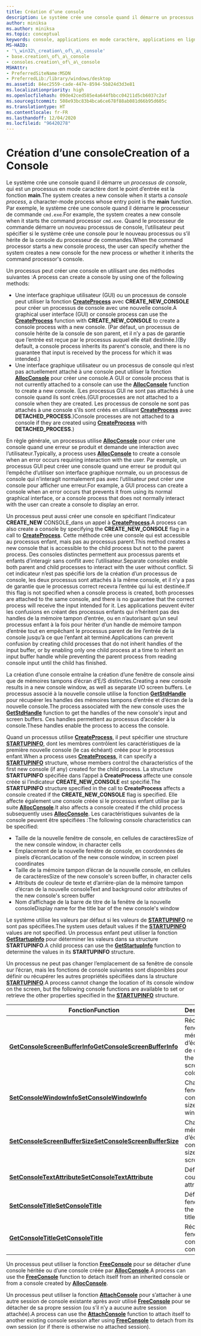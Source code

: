 ```yaml
---
title: Création d’une console
description: Le système crée une console quand il démarre un processus de console, qui est un processus en mode caractère dont le point d’entrée est la fonction main.
author: miniksa
ms.author: miniksa
ms.topic: conceptual
keywords: console, applications en mode caractère, applications en ligne de commande, applications de terminal, API console
MS-HAID:
- '\_win32\_creation\_of\_a\_console'
- base.creation\_of\_a\_console
- consoles.creation\_of\_a\_console
MSHAttr:
- PreferredSiteName:MSDN
- PreferredLib:/library/windows/desktop
ms.assetid: 84ec2559-cade-447e-8594-5b824d3d3e81
ms.localizationpriority: high
ms.openlocfilehash: 09de42ced585e4a644fbbcc04211d5cb6037c2af
ms.sourcegitcommit: 508e93bc83b4bca6ce678f88ab081d66b95d605c
ms.translationtype: HT
ms.contentlocale: fr-FR
ms.lasthandoff: 12/04/2020
ms.locfileid: "96420278"
---
```

# <a name="creation-of-a-console"></a><span data-ttu-id="7f8aa-104">Création d’une console</span><span class="sxs-lookup"><span data-stu-id="7f8aa-104">Creation of a Console</span></span>

<span data-ttu-id="7f8aa-105">Le système crée une console quand il démarre un *processus de console*, qui est un processus en mode caractère dont le point d’entrée est la fonction **main**.</span><span class="sxs-lookup"><span data-stu-id="7f8aa-105">The system creates a new console when it starts a *console process*, a character-mode process whose entry point is the **main** function.</span></span> <span data-ttu-id="7f8aa-106">Par exemple, le système crée une console quand il démarre le processeur de commande `cmd.exe`.</span><span class="sxs-lookup"><span data-stu-id="7f8aa-106">For example, the system creates a new console when it starts the command processor `cmd.exe`.</span></span> <span data-ttu-id="7f8aa-107">Quand le processeur de commande démarre un nouveau processus de console, l’utilisateur peut spécifier si le système crée une console pour le nouveau processus ou s’il hérite de la console du processeur de commandes.</span><span class="sxs-lookup"><span data-stu-id="7f8aa-107">When the command processor starts a new console process, the user can specify whether the system creates a new console for the new process or whether it inherits the command processor's console.</span></span>

<span data-ttu-id="7f8aa-108">Un processus peut créer une console en utilisant une des méthodes suivantes :</span><span class="sxs-lookup"><span data-stu-id="7f8aa-108">A process can create a console by using one of the following methods:</span></span>

- <span data-ttu-id="7f8aa-109">Une interface graphique utilisateur (GUI) ou un processus de console peut utiliser la fonction [**CreateProcess**](https://msdn.microsoft.com/library/windows/desktop/ms682425) avec **CREATE\_NEW\_CONSOLE** pour créer un processus de console avec une nouvelle console.</span><span class="sxs-lookup"><span data-stu-id="7f8aa-109">A graphical user interface (GUI) or console process can use the [**CreateProcess**](https://msdn.microsoft.com/library/windows/desktop/ms682425) function with **CREATE\_NEW\_CONSOLE** to create a console process with a new console.</span></span> <span data-ttu-id="7f8aa-110">(Par défaut, un processus de console hérite de la console de son parent, et il n’y a pas de garantie que l’entrée est reçue par le processus auquel elle était destinée.)</span><span class="sxs-lookup"><span data-stu-id="7f8aa-110">(By default, a console process inherits its parent's console, and there is no guarantee that input is received by the process for which it was intended.)</span></span>
- <span data-ttu-id="7f8aa-111">Une interface graphique utilisateur ou un processus de console qui n’est pas actuellement attaché à une console peut utiliser la fonction [**AllocConsole**](allocconsole.md) pour créer une console.</span><span class="sxs-lookup"><span data-stu-id="7f8aa-111">A GUI or console process that is not currently attached to a console can use the [**AllocConsole**](allocconsole.md) function to create a new console.</span></span> <span data-ttu-id="7f8aa-112">(Les processus GUI ne sont pas attachés à une console quand ils sont créés.</span><span class="sxs-lookup"><span data-stu-id="7f8aa-112">(GUI processes are not attached to a console when they are created.</span></span> <span data-ttu-id="7f8aa-113">Les processus de console ne sont pas attachés à une console s’ils sont créés en utilisant [**CreateProcess**](https://msdn.microsoft.com/library/windows/desktop/ms682425) avec **DETACHED\_PROCESS**.)</span><span class="sxs-lookup"><span data-stu-id="7f8aa-113">Console processes are not attached to a console if they are created using [**CreateProcess**](https://msdn.microsoft.com/library/windows/desktop/ms682425) with **DETACHED\_PROCESS**.)</span></span>

<span data-ttu-id="7f8aa-114">En règle générale, un processus utilise [**AllocConsole**](allocconsole.md) pour créer une console quand une erreur se produit et demande une interaction avec l’utilisateur.</span><span class="sxs-lookup"><span data-stu-id="7f8aa-114">Typically, a process uses [**AllocConsole**](allocconsole.md) to create a console when an error occurs requiring interaction with the user.</span></span> <span data-ttu-id="7f8aa-115">Par exemple, un processus GUI peut créer une console quand une erreur se produit qui l’empêche d’utiliser son interface graphique normale, ou un processus de console qui n’interagit normalement pas avec l’utilisateur peut créer une console pour afficher une erreur.</span><span class="sxs-lookup"><span data-stu-id="7f8aa-115">For example, a GUI process can create a console when an error occurs that prevents it from using its normal graphical interface, or a console process that does not normally interact with the user can create a console to display an error.</span></span>

<span data-ttu-id="7f8aa-116">Un processus peut aussi créer une console en spécifiant l’indicateur **CREATE\_NEW** CONSOLE\_dans un appel à [**CreateProcess**](https://msdn.microsoft.com/library/windows/desktop/ms682425).</span><span class="sxs-lookup"><span data-stu-id="7f8aa-116">A process can also create a console by specifying the **CREATE\_NEW\_CONSOLE** flag in a call to [**CreateProcess**](https://msdn.microsoft.com/library/windows/desktop/ms682425).</span></span> <span data-ttu-id="7f8aa-117">Cette méthode crée une console qui est accessible au processus enfant, mais pas au processus parent.</span><span class="sxs-lookup"><span data-stu-id="7f8aa-117">This method creates a new console that is accessible to the child process but not to the parent process.</span></span> <span data-ttu-id="7f8aa-118">Des consoles distinctes permettent aux processus parents et enfants d’interagir sans conflit avec l’utilisateur.</span><span class="sxs-lookup"><span data-stu-id="7f8aa-118">Separate consoles enable both parent and child processes to interact with the user without conflict.</span></span> <span data-ttu-id="7f8aa-119">Si cet indicateur n’est pas spécifié lors de la création d’un processus de console, les deux processus sont attachés à la même console, et il n’y a pas de garantie que le processus correct recevra l’entrée qui lui est destinée.</span><span class="sxs-lookup"><span data-stu-id="7f8aa-119">If this flag is not specified when a console process is created, both processes are attached to the same console, and there is no guarantee that the correct process will receive the input intended for it.</span></span> <span data-ttu-id="7f8aa-120">Les applications peuvent éviter les confusions en créant des processus enfants qui n’héritent pas des handles de la mémoire tampon d’entrée, ou en n’autorisant qu’un seul processus enfant à la fois pour hériter d’un handle de mémoire tampon d’entrée tout en empêchant le processus parent de lire l’entrée de la console jusqu’à ce que l’enfant ait terminé.</span><span class="sxs-lookup"><span data-stu-id="7f8aa-120">Applications can prevent confusion by creating child processes that do not inherit handles of the input buffer, or by enabling only one child process at a time to inherit an input buffer handle while preventing the parent process from reading console input until the child has finished.</span></span>

<span data-ttu-id="7f8aa-121">La création d’une console entraîne la création d’une fenêtre de console ainsi que de mémoires tampons d’écran d’E/S distinctes.</span><span class="sxs-lookup"><span data-stu-id="7f8aa-121">Creating a new console results in a new console window, as well as separate I/O screen buffers.</span></span> <span data-ttu-id="7f8aa-122">Le processus associé à la nouvelle console utilise la fonction [**GetStdHandle**](getstdhandle.md) pour récupérer les handles des mémoires tampons d’entrée et d’écran de la nouvelle console.</span><span class="sxs-lookup"><span data-stu-id="7f8aa-122">The process associated with the new console uses the [**GetStdHandle**](getstdhandle.md) function to get the handles of the new console's input and screen buffers.</span></span> <span data-ttu-id="7f8aa-123">Ces handles permettent au processus d’accéder à la console.</span><span class="sxs-lookup"><span data-stu-id="7f8aa-123">These handles enable the process to access the console.</span></span>

<span data-ttu-id="7f8aa-124">Quand un processus utilise [**CreateProcess**](https://msdn.microsoft.com/library/windows/desktop/ms682425), il peut spécifier une structure [**STARTUPINFO**](https://msdn.microsoft.com/library/windows/desktop/ms686331), dont les membres contrôlent les caractéristiques de la première nouvelle console (le cas échéant) créée pour le processus enfant.</span><span class="sxs-lookup"><span data-stu-id="7f8aa-124">When a process uses [**CreateProcess**](https://msdn.microsoft.com/library/windows/desktop/ms682425), it can specify a [**STARTUPINFO**](https://msdn.microsoft.com/library/windows/desktop/ms686331) structure, whose members control the characteristics of the first new console (if any) created for the child process.</span></span> <span data-ttu-id="7f8aa-125">La structure **STARTUPINFO** spécifiée dans l’appel à **CreateProcess** affecte une console créée si l’indicateur **CREATE\_NEW\_CONSOLE** est spécifié.</span><span class="sxs-lookup"><span data-stu-id="7f8aa-125">The **STARTUPINFO** structure specified in the call to **CreateProcess** affects a console created if the **CREATE\_NEW\_CONSOLE** flag is specified.</span></span> <span data-ttu-id="7f8aa-126">Elle affecte également une console créée si le processus enfant utilise par la suite [**AllocConsole**](allocconsole.md).</span><span class="sxs-lookup"><span data-stu-id="7f8aa-126">It also affects a console created if the child process subsequently uses [**AllocConsole**](allocconsole.md).</span></span> <span data-ttu-id="7f8aa-127">Les caractéristiques suivantes de la console peuvent être spécifiées :</span><span class="sxs-lookup"><span data-stu-id="7f8aa-127">The following console characteristics can be specified:</span></span>

- <span data-ttu-id="7f8aa-128">Taille de la nouvelle fenêtre de console, en cellules de caractères</span><span class="sxs-lookup"><span data-stu-id="7f8aa-128">Size of the new console window, in character cells</span></span>
- <span data-ttu-id="7f8aa-129">Emplacement de la nouvelle fenêtre de console, en coordonnées de pixels d’écran</span><span class="sxs-lookup"><span data-stu-id="7f8aa-129">Location of the new console window, in screen pixel coordinates</span></span>
- <span data-ttu-id="7f8aa-130">Taille de la mémoire tampon d’écran de la nouvelle console, en cellules de caractères</span><span class="sxs-lookup"><span data-stu-id="7f8aa-130">Size of the new console's screen buffer, in character cells</span></span>
- <span data-ttu-id="7f8aa-131">Attributs de couleur de texte et d’arrière-plan de la mémoire tampon d’écran de la nouvelle console</span><span class="sxs-lookup"><span data-stu-id="7f8aa-131">Text and background color attributes of the new console's screen buffer</span></span>
- <span data-ttu-id="7f8aa-132">Nom d’affichage de la barre de titre de la fenêtre de la nouvelle console</span><span class="sxs-lookup"><span data-stu-id="7f8aa-132">Display name for the title bar of the new console's window</span></span>

<span data-ttu-id="7f8aa-133">Le système utilise les valeurs par défaut si les valeurs de [**STARTUPINFO**](https://msdn.microsoft.com/library/windows/desktop/ms686331) ne sont pas spécifiées.</span><span class="sxs-lookup"><span data-stu-id="7f8aa-133">The system uses default values if the [**STARTUPINFO**](https://msdn.microsoft.com/library/windows/desktop/ms686331) values are not specified.</span></span> <span data-ttu-id="7f8aa-134">Un processus enfant peut utiliser la fonction [**GetStartupInfo**](https://msdn.microsoft.com/library/windows/desktop/ms683230) pour déterminer les valeurs dans sa structure **STARTUPINFO**.</span><span class="sxs-lookup"><span data-stu-id="7f8aa-134">A child process can use the [**GetStartupInfo**](https://msdn.microsoft.com/library/windows/desktop/ms683230) function to determine the values in its **STARTUPINFO** structure.</span></span>

<span data-ttu-id="7f8aa-135">Un processus ne peut pas changer l’emplacement de sa fenêtre de console sur l’écran, mais les fonctions de console suivantes sont disponibles pour définir ou récupérer les autres propriétés spécifiées dans la structure [**STARTUPINFO**](https://msdn.microsoft.com/library/windows/desktop/ms686331).</span><span class="sxs-lookup"><span data-stu-id="7f8aa-135">A process cannot change the location of its console window on the screen, but the following console functions are available to set or retrieve the other properties specified in the [**STARTUPINFO**](https://msdn.microsoft.com/library/windows/desktop/ms686331) structure.</span></span>

| <span data-ttu-id="7f8aa-136">Fonction</span><span class="sxs-lookup"><span data-stu-id="7f8aa-136">Function</span></span> | <span data-ttu-id="7f8aa-137">Description</span><span class="sxs-lookup"><span data-stu-id="7f8aa-137">Description</span></span> |
|-|-|
| [<span data-ttu-id="7f8aa-138">**GetConsoleScreenBufferInfo**</span><span class="sxs-lookup"><span data-stu-id="7f8aa-138">**GetConsoleScreenBufferInfo**</span></span>](getconsolescreenbufferinfo.md) | <span data-ttu-id="7f8aa-139">Récupère la taille de la fenêtre, la taille de la mémoire tampon d’écran et les attributs de couleur.</span><span class="sxs-lookup"><span data-stu-id="7f8aa-139">Retrieves the window size, screen buffer size, and color attributes.</span></span> |
| [<span data-ttu-id="7f8aa-140">**SetConsoleWindowInfo**</span><span class="sxs-lookup"><span data-stu-id="7f8aa-140">**SetConsoleWindowInfo**</span></span>](setconsolewindowinfo.md)  | <span data-ttu-id="7f8aa-141">Change la taille de la fenêtre de console.</span><span class="sxs-lookup"><span data-stu-id="7f8aa-141">Changes the size of the console window.</span></span>  |
| [<span data-ttu-id="7f8aa-142">**SetConsoleScreenBufferSize**</span><span class="sxs-lookup"><span data-stu-id="7f8aa-142">**SetConsoleScreenBufferSize**</span></span>](setconsolescreenbuffersize.md) | <span data-ttu-id="7f8aa-143">Change la taille de la mémoire tampon d’écran de console.</span><span class="sxs-lookup"><span data-stu-id="7f8aa-143">Changes the size of the console screen buffer.</span></span> |
| [<span data-ttu-id="7f8aa-144">**SetConsoleTextAttribute**</span><span class="sxs-lookup"><span data-stu-id="7f8aa-144">**SetConsoleTextAttribute**</span></span>](setconsoletextattribute.md) | <span data-ttu-id="7f8aa-145">Définit les attributs de couleur.</span><span class="sxs-lookup"><span data-stu-id="7f8aa-145">Sets the color attributes.</span></span>  |
| [<span data-ttu-id="7f8aa-146">**SetConsoleTitle**</span><span class="sxs-lookup"><span data-stu-id="7f8aa-146">**SetConsoleTitle**</span></span>](setconsoletitle.md)  | <span data-ttu-id="7f8aa-147">Définit le titre de la fenêtre de console.</span><span class="sxs-lookup"><span data-stu-id="7f8aa-147">Sets the console window title.</span></span> |
| [<span data-ttu-id="7f8aa-148">**GetConsoleTitle**</span><span class="sxs-lookup"><span data-stu-id="7f8aa-148">**GetConsoleTitle**</span></span>](getconsoletitle.md)  | <span data-ttu-id="7f8aa-149">Récupère le titre de la fenêtre de console.</span><span class="sxs-lookup"><span data-stu-id="7f8aa-149">Retrieves the console window title.</span></span>  |

<span data-ttu-id="7f8aa-150">Un processus peut utiliser la fonction [**FreeConsole**](freeconsole.md) pour se détacher d’une console héritée ou d’une console créée par [**AllocConsole**](allocconsole.md).</span><span class="sxs-lookup"><span data-stu-id="7f8aa-150">A process can use the [**FreeConsole**](freeconsole.md) function to detach itself from an inherited console or from a console created by [**AllocConsole**](allocconsole.md).</span></span>

<span data-ttu-id="7f8aa-151">Un processus peut utiliser la fonction [**AttachConsole**](attachconsole.md) pour s’attacher à une autre session de console existante après avoir utilisé [**FreeConsole**](freeconsole.md) pour se détacher de sa propre session (ou s’il n’y a aucune autre session attachée).</span><span class="sxs-lookup"><span data-stu-id="7f8aa-151">A process can use the [**AttachConsole**](attachconsole.md) function to attach itself to another existing console session after using [**FreeConsole**](freeconsole.md) to detach from its own session (or if there is otherwise no attached session).</span></span>

